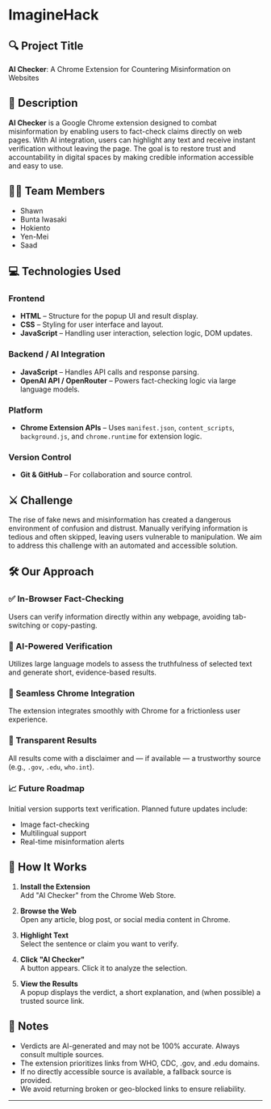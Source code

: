 # ImagineHack

## 🔍 Project Title  
**AI Checker**: A Chrome Extension for Countering Misinformation on Websites

## 📄 Description  
**AI Checker** is a Google Chrome extension designed to combat misinformation by enabling users to fact-check claims directly on web pages. With AI integration, users can highlight any text and receive instant verification without leaving the page. The goal is to restore trust and accountability in digital spaces by making credible information accessible and easy to use.

## 👨‍💻 Team Members  
- Shawn  
- Bunta Iwasaki  
- Hokiento  
- Yen-Mei  
- Saad

## 💻 Technologies Used

### Frontend  
- **HTML** – Structure for the popup UI and result display.  
- **CSS** – Styling for user interface and layout.  
- **JavaScript** – Handling user interaction, selection logic, DOM updates.

### Backend / AI Integration  
- **JavaScript** – Handles API calls and response parsing.  
- **OpenAI API / OpenRouter** – Powers fact-checking logic via large language models.

### Platform  
- **Chrome Extension APIs** – Uses `manifest.json`, `content_scripts`, `background.js`, and `chrome.runtime` for extension logic.

### Version Control  
- **Git & GitHub** – For collaboration and source control.

## ⚔️ Challenge  
The rise of fake news and misinformation has created a dangerous environment of confusion and distrust. Manually verifying information is tedious and often skipped, leaving users vulnerable to manipulation. We aim to address this challenge with an automated and accessible solution.

## 🛠️ Our Approach

### ✅ In-Browser Fact-Checking  
Users can verify information directly within any webpage, avoiding tab-switching or copy-pasting.

### 🤖 AI-Powered Verification  
Utilizes large language models to assess the truthfulness of selected text and generate short, evidence-based results.

### 🔗 Seamless Chrome Integration  
The extension integrates smoothly with Chrome for a frictionless user experience.

### 📢 Transparent Results  
All results come with a disclaimer and — if available — a trustworthy source (e.g., `.gov`, `.edu`, `who.int`).

### 📈 Future Roadmap  
Initial version supports text verification. Planned future updates include:
- Image fact-checking  
- Multilingual support  
- Real-time misinformation alerts

## 🧪 How It Works

1. **Install the Extension**  
   Add "AI Checker" from the Chrome Web Store.

2. **Browse the Web**  
   Open any article, blog post, or social media content in Chrome.

3. **Highlight Text**  
   Select the sentence or claim you want to verify.

4. **Click "AI Checker"**  
   A button appears. Click it to analyze the selection.

5. **View the Results**  
   A popup displays the verdict, a short explanation, and (when possible) a trusted source link.

## 🧭 Notes
- Verdicts are AI-generated and may not be 100% accurate. Always consult multiple sources.
- The extension prioritizes links from WHO, CDC, .gov, and .edu domains.
- If no directly accessible source is available, a fallback source is provided.
- We avoid returning broken or geo-blocked links to ensure reliability.

---

